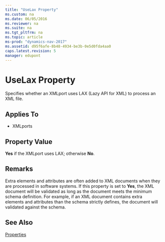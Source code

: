 ```yaml
---
title: "UseLax Property"
ms.custom: na
ms.date: 06/05/2016
ms.reviewer: na
ms.suite: na
ms.tgt_pltfrm: na
ms.topic: article
ms-prod: "dynamics-nav-2017"
ms.assetid: d95f6afe-8b48-4934-be3b-0e5d0fda4aa0
caps.latest.revision: 5
manager: edupont
---
```

# UseLax Property
Specifies whether an XMLport uses LAX \(Lazy API for XML\) to process an XML file.  
  
## Applies To  
  
-   XMLports  
  
## Property Value  
 **Yes** if the XMLport uses LAX; otherwise **No**.  
  
## Remarks  
 Extra elements and attributes are often added to XML documents when they are processed in software systems. If this property is set to **Yes**, the XML document will be validated as long as the document meets the minimum schema definition. For example, if an XML document contains extra elements and attributes than the schema strictly defines, the document will validated against the schema.  
  
## See Also  
 [Properties](Properties.md)